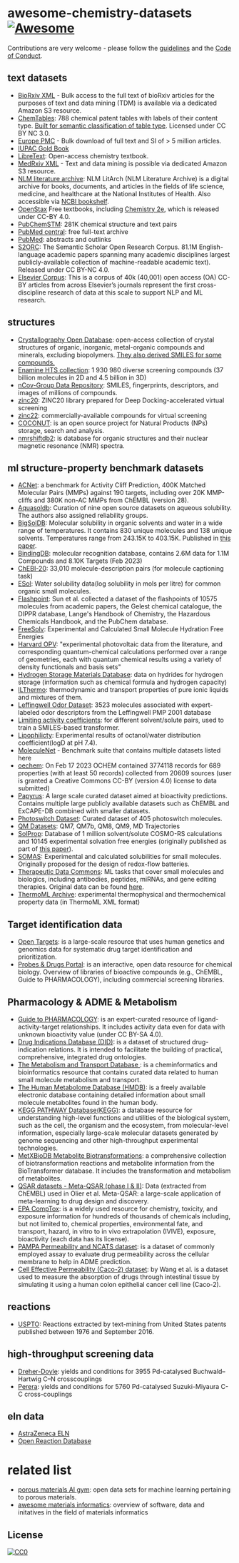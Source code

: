 # awesome-chemistry-datasets [![Awesome](https://cdn.rawgit.com/sindresorhus/awesome/d7305f38d29fed78fa85652e3a63e154dd8e8829/media/badge.svg)](https://github.com/sindresorhus/awesome)


Contributions are very welcome - please follow the [guidelines](CONTRIBUTING.md) and the [Code of Conduct](code_of_conduct.md).


## text datasets

- [BioRxiv XML](https://www.biorxiv.org/tdm) - Bulk access to the full text of bioRxiv articles for the purposes of text and data mining (TDM) is available via a dedicated Amazon S3 resource.
- [ChemTables](https://doi.org/10.17632/g7tjh7tbrj.3): 788 chemical patent tables with labels of their content type. [Built for semantic classification of table type](https://jcheminf.biomedcentral.com/articles/10.1186/s13321-021-00568-2#Abs1). Licensed under CC BY NC 3.0.
- [Europe PMC](https://europepmc.org/downloads) - Bulk download of full text and SI of > 5 million articles.
- [IUPAC Gold Book](https://goldbook.iupac.org/)
- [LibreText](https://chem.libretexts.org/): Open-access chemistry textbook.
- [MedRxiv XML](https://www.medrxiv.org/tdm) - Text and data mining is possible via dedicated Amazon S3 resource.
- [NLM literature archive](https://ftp.ncbi.nlm.nih.gov/pub/litarch/): NLM LitArch (NLM Literature Archive) is a digital archive for books, documents, and articles in the fields of life science, medicine, and healthcare at the National Institutes of Health. Also accessible via [NCBI bookshelf](https://www.ncbi.nlm.nih.gov/books/).
- [OpenStax](https://openstax.org/) Free textbooks, including [Chemistry 2e](https://openstax.org/details/books/chemistry-2e), which is released under CC-BY 4.0.
- [PubChemSTM](https://arxiv.org/abs/2212.10789): 281K chemical structure and text pairs
- [PubMed central](https://www.ncbi.nlm.nih.gov/pmc/): free full-text archive
- [PubMed](https://pubmed.ncbi.nlm.nih.gov/): abstracts and outlinks
- [S2ORC](https://github.com/allenai/s2orc): The Semantic Scholar Open Research Corpus.  81.1M English-language academic papers spanning many academic disciplines  largest publicly-available collection of machine-readable academic text). Released under CC BY-NC 4.0.
- [Elsevier Corpus](https://elsevier.digitalcommonsdata.com/datasets/zm33cdndxs/3): This is a corpus of 40k (40,001) open access (OA) CC-BY articles from across Elsevier’s journals represent the first cross-discipline research of data at this scale to support NLP and ML research.
## structures 

- [Crystallography Open Database](http://www.crystallography.net/cod/): open-access collection of crystal structures of organic, inorganic, metal-organic compounds and minerals, excluding biopolymers. [They also derived SMILES for some compounds.](https://doi.org/10.1186/s13321-018-0279-6)
- [Enamine HTS collection](https://enamine.net/compound-collections/screening-collection/hts-collection):  1 930 980 diverse screening compounds (37 billion molecules in 2D and 4.5 billion in 3D)
- [nCov-Group Data Repository](https://2019-ncovgroup.github.io/data/#dataset-downloads): SMILES, fingerprints, descriptors, and images of millions of compounds.
- [zinc20](https://files.docking.org/zinc20-ML/): ZINC20 library prepared for Deep Docking-accelerated virtual screening
- [zinc22](https://cartblanche22.docking.org/): commercially-available compounds for virtual screening
- [COCONUT](https://coconut.naturalproducts.net/): is an open source project for Natural Products (NPs) storage, search and analysis.
- [nmrshiftdb2](https://nmrshiftdb.nmr.uni-koeln.de/): is database for organic structures and their nuclear magnetic resonance (NMR) spectra. 

## ml structure-property benchmark datasets 

- [ACNet](https://drugai.github.io/ACNet/): a benchmark for Activity Cliff Prediction, 400K Matched Molecular Pairs (MMPs) against 190 targets, including over 20K MMP-cliffs and 380K non-AC MMPs from ChEMBL (version 28).
- [Aquasoldb](https://dataverse.harvard.edu/dataset.xhtml?persistentId=doi:10.7910/DVN/OVHAW8): Curation of nine open source datasets on aqueous solubility. The authors also assigned reliability groups.
- [BigSolDB](https://zenodo.org/record/6984601): Molecular solubility in organic solvents and water in a wide range of temperatures. It contains 830 unique molecules and 138 unique solvents. Temperatures range from 243.15K to 403.15K. Published in [this paper](https://chemrxiv.org/engage/chemrxiv/article-details/6426c1d8db1a20696e4c947b).
- [BindingDB](https://www.bindingdb.org/rwd/bind/chemsearch/marvin/Download.jsp): molecular recognition database, contains 2.6M data for 1.1M Compounds and 8.10K Targets (Feb 2023)
- [ChEBI-20](https://paperswithcode.com/dataset/chebi-20): 33,010 molecule-description pairs (for molecule captioning task)
- [ESol](https://pubmed.ncbi.nlm.nih.gov/15154768/): Water solubility data(log solubility in mols per litre) for common organic small molecules.
- [Flashpoint](https://github.com/cheminfo/molecule-features/blob/main/data/flashpoint/meta.yaml#:~:text=https%3A//figshare.com/articles/dataset/Data_for_Assessing_Graph%2Dbased_Deep_Learning_Models_for_Predicting_Flash_Point/9275210): Sun et al. collected a dataset of the flashpoints of 10575 molecules from academic papers, the Gelest chemical catalogue, the DIPPR database, Lange's Handbook of Chemistry, the Hazardous Chemicals Handbook, and the PubChem database.
- [FreeSolv](https://github.com/MobleyLab/FreeSolv): Experimental and Calculated Small Molecule Hydration Free Energies
- [Harvard OPV](https://figshare.com/articles/dataset/HOPV15_Dataset/1610063/4): "experimental photovoltaic data from the literature, and corresponding quantum-chemical calculations performed over a range of geometries, each with quantum chemical results using a variety of density functionals and basis sets"
- [Hydrogen Storage Materials Database](https://hydrogenmaterialssearch.govtools.us/SearchResult.aspx): data on hydrides for hydrogen storage (information such as chemical formula and hydrogen capacity)
- [ILThermo](https://ilthermo.boulder.nist.gov/): thermodynamic and transport properties of pure ionic liquids and mixtures of them.
- [Leffingwell Odor Dataset](https://zenodo.org/record/4085098): 3523 molecules associated with expert-labeled odor descriptors from the Leffingwell PMP 2001 database
- [Limiting activity coefficients](https://polybox.ethz.ch/index.php/s/kyVOt3pwHW26PP4): for different solvent/solute pairs, used to train a SMILES-based transformer.
- [Lipophilicty](https://deepchemdata.s3-us-west-1.amazonaws.com/datasets/Lipophilicity.csv): Experimental results of octanol/water distribution coefficient(logD at pH 7.4).
- [MoleculeNet](https://moleculenet.org/datasets-1) - Benchmark suite that contains multiple datasets listed here
- [oechem](https://ochem.eu/home/show.do): On Feb 17 2023 OCHEM contained 3774118 records for 689 properties (with at least 50 records) collected from 20609 sources (user is granted a Creative Commons CC-BY (version 4.0) license to data submitted)
- [Papyrus](https://data.4tu.nl/articles/dataset/Papyrus_-_A_large_scale_curated_dataset_aimed_at_bioactivity_predictions/16896406/3): A large scale curated dataset aimed at bioactivity predictions. Contains multiple large publicly available datasets such as ChEMBL and ExCAPE-DB combined with smaller datasets.
- [Photoswitch Dataset](https://github.com/Ryan-Rhys/The-Photoswitch-Dataset): Curated dataset of 405 photoswitch molecules.
- [QM Datasets](http://quantum-machine.org/datasets/): QM7, QM7b, QM8, QM9, MD Trajectories
- [SolProp](https://discord.com/channels/850068776544108564/1074753729955381298/1076099689184772116): Database of 1 million solvent/solute COSMO-RS calculations and 10145 experimental solvation free energies (originally published as part of [this paper](https://arxiv.org/abs/2012.11730)).
- [SOMAS](https://doi.org/10.6084/m9.figshare.14552697):  Experimental and calculated solubilities for small molecules. Originally proposed for the design of redox-flow batteries.
- [Therapeutic Data Commons](https://tdcommons.ai/overview/): ML tasks that cover small molecules and biologics, including antibodies, peptides, miRNAs, and gene editing therapies. Original data can be found [here](https://doi.org/10.7910/DVN/21LKWG).
- [ThermoML Archive](https://www.nist.gov/mml/acmd/trc/thermoml/thermoml-archive): experimental thermophysical and thermochemical property data (in ThermoML XML format)

## Target identification data

- [Open Targets](https://platform.opentargets.org/): is a large-scale resource that uses human genetics and genomics data for systematic drug target identification and prioritization.
- [Probes & Drugs Portal](https://www.probes-drugs.org/data_sources): is an interactive, open data resource for chemical biology. Overview of libraries of bioactive compounds (e.g., ChEMBL, Guide to PHARMACOLOGY), including commercial screening libraries.

## Pharmacology & ADME & Metabolism

- [Guide to PHARMACOLOGY](https://www.guidetopharmacology.org/): is an expert-curated resource of ligand-activity-target relationships. It includes activity data even for data with unknown bioactivity value (under CC BY-SA 4.0).
- [Drug Indications Database (DID)](https://figshare.com/articles/dataset/Additional_file_1_of_Toward_a_comprehensive_drug_ontology_extraction_of_drug-indication_relations_from_diverse_information_sources/4535021): is a dataset of structured drug-indication relations. It is intended to facilitate the building of practical, comprehensive, integrated drug ontologies.
- [The Metabolism and Transport Database ](https://www-metrabase.ch.cam.ac.uk/metrabaseui/pageview/download/): is a cheminformatics and bioinformatics resource that contains curated data related to human small molecule metabolism and transport.
- [The Human Metabolome Database (HMDB)](https://hmdb.ca/): is a freely available electronic database containing detailed information about small molecule metabolites found in the human body.
- [KEGG PATHWAY Database(KEGG)](https://www.genome.jp/kegg/kegg2.html): a database resource for understanding high-level functions and utilities of the biological system, such as the cell, the organism and the ecosystem, from molecular-level information, especially large-scale molecular datasets generated by genome sequencing and other high-throughput experimental technologies.
- [MetXBioDB Metabolite Biotransformations](https://zenodo.org/record/4247792#.Y_uK3NJBypN): a comprehensive collection of biotransformation reactions and metabolite information from the BioTransformer database. It includes the transformation and metabolism of metabolites.
- [QSAR datasets - Meta-QSAR (phase I & II)](https://data.mendeley.com/datasets/spwgrcnjdg/1):  Data (extracted from ChEMBL) used in Olier et al. Meta-QSAR: a large-scale application of meta-learning to drug design and discovery.
- [EPA CompTox](https://comptox.epa.gov/dashboard): is a widely used resource for chemistry, toxicity, and exposure information for hundreds of thousands of chemicals including, but not limited to, chemical properties, environmental fate, and transport, hazard, in vitro to in vivo extrapolation (IVIVE), exposure, bioactivity (each data has its license).
- [PAMPA Permeability and NCATS dataset](https://doi.org/10.1177/24725552211017520): is a dataset of commonly employed assay to evaluate drug permeability across the cellular membrane to help in ADME prediction.
- [Cell Effective Permeability (Caco-2) dataset](https://doi.org/10.1021/acs.jcim.5b00642): by Wang et al. is a dataset used to measure the absorption of drugs through intestinal tissue by simulating it using a human colon epithelial cancer cell line (Caco-2).

## reactions 

- [USPTO](https://figshare.com/articles/dataset/Chemical_reactions_from_US_patents_1976-Sep2016_/5104873): Reactions extracted by text-mining from United States patents published between 1976 and September 2016.

## high-throughput screening data

- [Dreher-Doyle](https://github.com/leojklarner/gauche/blob/main/data/reactions/dreher_doyle_science_aar5169.csv): yields and conditions for 3955 Pd-catalysed Buchwald–Hartwig C–N crosscouplings
- [Perera](https://github.com/leojklarner/gauche/blob/main/data/reactions/suzuki_miyaura_data.csv): yields and conditions for 5760 Pd-catalysed Suzuki-Miyaura C-C cross-couplings

## eln data


- [AstraZeneca ELN](https://chemrxiv.org/engage/chemrxiv/article-details/6150143118be8575b030ad43)
- [Open Reaction Database](https://docs.open-reaction-database.org/en/latest/index.html)

# related list 

- [porous materials AI gym](https://github.com/SimonEnsemble/porous-material-AI-gym): open data sets for machine learning pertaining to porous materials.
- [awesome materials informatics](https://github.com/tilde-lab/awesome-materials-informatics/edit/master/README.md): overview of software, data and initatives in the field of materials informatics 




## License
[![CC0](http://mirrors.creativecommons.org/presskit/buttons/88x31/svg/cc-zero.svg)](https://creativecommons.org/publicdomain/zero/1.0/)
